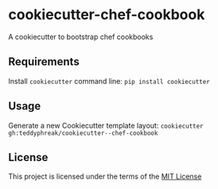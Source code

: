 cookiecutter-chef-cookbook
==========================

A cookiecutter to bootstrap chef cookbooks

Requirements
------------
Install `cookiecutter` command line: `pip install cookiecutter`    

Usage
-----
Generate a new Cookiecutter template layout: `cookiecutter gh:teddyphreak/cookiecutter--chef-cookbook`    

License
-------
This project is licensed under the terms of the [MIT License](/LICENSE)
